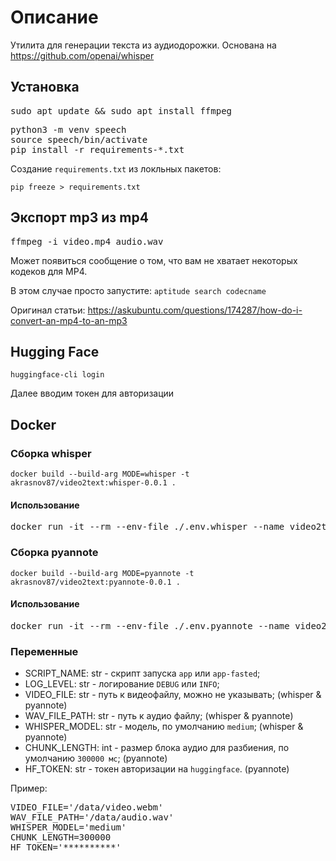 # Описание

Утилита для генерации текста из аудиодорожки. Основана на https://github.com/openai/whisper

## Установка

<pre>
sudo apt update && sudo apt install ffmpeg
</pre>

<pre>
python3 -m venv speech
source speech/bin/activate
pip install -r requirements-*.txt
</pre>

Создание `requirements.txt` из локльных пакетов:

`pip freeze > requirements.txt`

## Экспорт mp3 из mp4

<pre>
ffmpeg -i video.mp4 audio.wav
</pre>

Может появиться сообщение о том, что вам не хватает некоторых кодеков для MP4.

В этом случае просто запустите: `aptitude search codecname`

Оригинал статьи: https://askubuntu.com/questions/174287/how-do-i-convert-an-mp4-to-an-mp3

## Hugging Face

`huggingface-cli login`

Далее вводим токен для авторизации

## Docker

### Сборка whisper
`docker build --build-arg MODE=whisper -t akrasnov87/video2text:whisper-0.0.1 .`

#### Использование
<pre>
docker run -it --rm --env-file ./.env.whisper --name video2text -v ./data:/data:rw akrasnov87/video2text:whisper-0.0.1
</pre>

### Сборка pyannote
`docker build --build-arg MODE=pyannote -t akrasnov87/video2text:pyannote-0.0.1 .`

#### Использование
<pre>
docker run -it --rm --env-file ./.env.pyannote --name video2text -v ./data:/data:rw akrasnov87/video2text:pyannote-0.0.1
</pre>

### Переменные

* SCRIPT_NAME: str - скрипт запуска `app` или `app-fasted`;
* LOG_LEVEL: str - логирование `DEBUG` или `INFO`;
* VIDEO_FILE: str - путь к видеофайлу, можно не указывать; (whisper & pyannote)
* WAV_FILE_PATH: str - путь к аудио файлу; (whisper & pyannote)
* WHISPER_MODEL: str - модель, по умолчанию `medium`; (whisper & pyannote)
* CHUNK_LENGTH: int - размер блока аудио для разбиения, по умолчанию `300000 мс`; (pyannote)
* HF_TOKEN: str - токен авторизации на `huggingface`. (pyannote)

Пример:

<pre>
VIDEO_FILE='/data/video.webm'
WAV_FILE_PATH='/data/audio.wav'
WHISPER_MODEL='medium'
CHUNK_LENGTH=300000
HF_TOKEN='**********'
</pre>